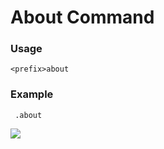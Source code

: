 # About Command

### Usage

`<prefix>about`

### Example

```
 .about
```

![](https://cdn.discordapp.com/attachments/282295514727448587/360804676112744458/image.png)

